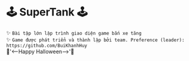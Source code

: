 # 🕹 SuperTank 🕹
✨ ```Bài tập lớn lập trình giao diện game bắn xe tăng```
<br/>✨ ```Game được phát triển và thành lập bởi team. Preference (leader): https://github.com/BuiKhanhHuy ```
<br/>🎃'<--Happy Halloween-->'🎃

